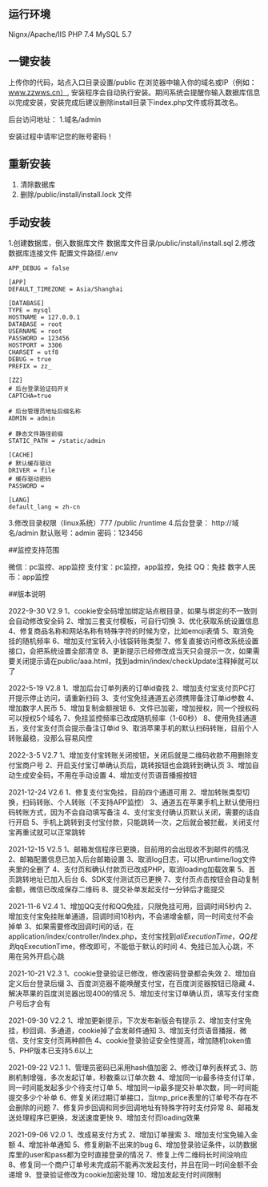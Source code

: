 ## 运行环境

Nignx/Apache/IIS
PHP 7.4
MySQL 5.7

## 一键安装
上传你的代码，站点入口目录设置/public
在浏览器中输入你的域名或IP（例如：www.zzwws.cn）,
安装程序会自动执行安装。期间系统会提醒你输入数据库信息以完成安装，安装完成后建议删除install目录下index.php文件或将其改名。

后台访问地址：
1.域名/admin

安装过程中请牢记您的账号密码！

## 重新安装
1. 清除数据库
2. 删除/public/install/install.lock 文件

## 手动安装
1.创建数据库，倒入数据库文件
数据库文件目录/public/install/install.sql
2.修改数据库连接文件
配置文件路径/.env
~~~
APP_DEBUG = false

[APP]
DEFAULT_TIMEZONE = Asia/Shanghai

[DATABASE]
TYPE = mysql
HOSTNAME = 127.0.0.1
DATABASE = root
USERNAME = root
PASSWORD = 123456
HOSTPORT = 3306
CHARSET = utf8
DEBUG = true
PREFIX = zz_

[ZZ]
# 后台登录验证码开关
CAPTCHA=true

# 后台管理员地址后缀名称
ADMIN = admin

# 静态文件路径前缀
STATIC_PATH = /static/admin

[CACHE]
# 默认缓存驱动
DRIVER = file
# 缓存驱动密码
PASSWORD = 

[LANG]
default_lang = zh-cn

~~~
3.修改目录权限（linux系统）777
/public
/runtime
4.后台登录：
http://域名/admin
默认账号：admin 密码：123456

##监控支持范围

微信：pc监控、app监控
支付宝：pc监控，app监控，免挂
QQ：免挂
数字人民币：app监控

##版本说明

2022-9-30 V2.9
1、cookie安全码增加绑定站点根目录，如果与绑定的不一致则会自动修改安全码
2、增加三套支付模板，可自行切换
3、优化获取系统设置信息
4、修复商品名称和网站名称有特殊字符的时候为空，比如emoji表情
5、取消免挂的随机频率
6、增加支付宝转入小钱袋转账类型
7、修复直接访问修改系统设置接口，会把系统设置全部清空
8、更新提示已经修改成当天只会提示一次，如果需要关闭提示请在public/aaa.html，找到admin/index/checkUpdate注释掉就可以了

2022-5-19 V2.8
1、增加后台订单列表的订单id查找
2、增加支付宝支付页PC打开提示停止访问，请重新扫码
3、支付宝免挂通道五必须携带备注订单id参数
4、增加数字人民币
5、增加复制金额按钮
6、文件已加密，增加授权，同一个授权码可以授权5个域名
7、免挂监控频率已改成随机频率（1-60秒）
8、使用免挂通道五，支付宝支付页会提示备注订单id
9、取消苹果手机的默认扫码转账，目前个人转账最稳，没那么容易风控

2022-3-5 V2.7
1、增加支付宝转账关闭按钮，关闭后就是二维码收款不用删除支付宝商户号
2、开启支付宝订单确认页后，跳转按钮也会跳转到确认页
3、增加自动生成安全码，不用在手动设置
4、增加支付页语音播报按钮

2021-12-24 V2.6
1、修复支付宝免挂，目前四个通道可用
2、增加转账类型切换，扫码转账、个人转账（不支持APP监控）
3、通道五在苹果手机上默认使用扫码转账方式，因为不会自动填写备注
4、支付宝支付确认页默认关闭，需要的话自行开启
5、手机上跳转到支付宝付款，只能跳转一次，之后就会被拦截，关闭支付宝再重试就可以正常跳转

2021-12-15 V2.5
1、邮箱发信程序已更换，目前用的会出现收不到邮件的情况
2、邮箱配置信息已加入后台邮箱设置
3、取消log日志，可以把runtime/log文件夹里的全删了
4、支付页和确认付款页已改成PHP，取消loading加载效果
5、首页跳转地址已加入后台
6、SDK支付测试页已更换
7、支付页点击按钮会自动复制金额，微信已改成保存二维码
8、提交补单发起支付一分钟后才能提交

2021-11-6 V2.4
1、增加QQ支付和QQ免挂，只限免挂可用，回调时间5秒内
2、增加支付宝免挂账单通道，回调时间10秒内，不会递增金额，同一时间支付不会掉单
3、如果需要修改回调时间的话，在application/index/controller/Index.php，支付宝找到$aliExecutionTime，QQ找到$qqExecutionTime，修改即可，不能低于默认的时间
4、免挂已加入心跳，不用在另外开启心跳

2021-10-21 V2.3
1、cookie登录验证已修改，修改密码登录都会失效
2、增加自定义后台登录后缀
3、百度浏览器不能唤醒支付宝，在百度浏览器按钮已隐藏
4、解决苹果的百度浏览器出现400的情况
5、增加支付宝订单确认页，填写支付宝商户号后才会有

2021-09-30 V2.2
1、增加更新提示，下次发布新版会有提示
2、增加支付宝免挂，秒回调、多通道，cookie掉了会发邮件通知
3、增加支付页语音播报，微信、支付宝支付页两种颜色
4、cookie登录验证安全性提高，增加随机token值
5、PHP版本已支持5.6以上

2021-09-22 V2.1
1、管理员密码已采用hash值加密
2、修改订单列表样式
3、防刷机制增强，多次发起订单，秒数乘以订单次数
4、增加同一ip最多待支付订单，同一时间能发起多少个待支付订单
5、增加同一ip最多提交补单次数，同一时间能提交多少个补单
6、修复关闭过期订单接口，当tmp_price表里的订单号不存在不会删除的问题
7、修复异步回调和同步回调地址有特殊字符时支付异常
8、邮箱发送处理程序已更换，发送速度更快
9、增加支付页loading效果

2021-09-06 V2.0
1、改成易支付方式
2、增加订单搜索
3、增加支付宝免输入金额
4、增加补单通知
5、修复刷新不出来的bug
6、增加登录验证条件，以防数据库里的user和pass都为空时直接登录的情况
7、修复上传二维码长时间没响应
8、修复同一个商户订单号未完成前不能再次发起支付，并且在同一时间金额不会递增
9、登录验证修改为cookie加密处理
10、增加发起支付时间限制